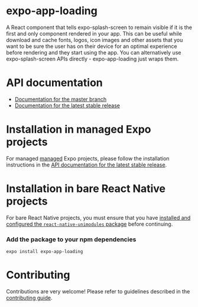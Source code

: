 # expo-app-loading

A React component that tells expo-splash-screen to remain visible if it is the first and only component rendered in your app.
This can be useful while download and cache fonts, logos, icon images and other assets that you want to be sure the user has on their device for an optimal experience before rendering and they start using the app. You can alternatively use expo-splash-screen APIs directly - expo-app-loading just wraps them.

# API documentation

- [Documentation for the master branch](https://github.com/expo/expo/blob/master/docs/pages/versions/unversioned/sdk/app-loading.md)
- [Documentation for the latest stable release](https://docs.expo.dev/versions/latest/sdk/app-loading/)

# Installation in managed Expo projects

For managed [managed](https://docs.expo.dev/versions/latest/introduction/managed-vs-bare/) Expo projects, please follow the installation instructions in the [API documentation for the latest stable release](https://docs.expo.dev/versions/latest/sdk/app-loading/).

# Installation in bare React Native projects

For bare React Native projects, you must ensure that you have [installed and configured the `react-native-unimodules` package](https://github.com/expo/expo/tree/master/packages/react-native-unimodules) before continuing.

### Add the package to your npm dependencies

```
expo install expo-app-loading
```

# Contributing

Contributions are very welcome! Please refer to guidelines described in the [contributing guide](https://github.com/expo/expo#contributing).
